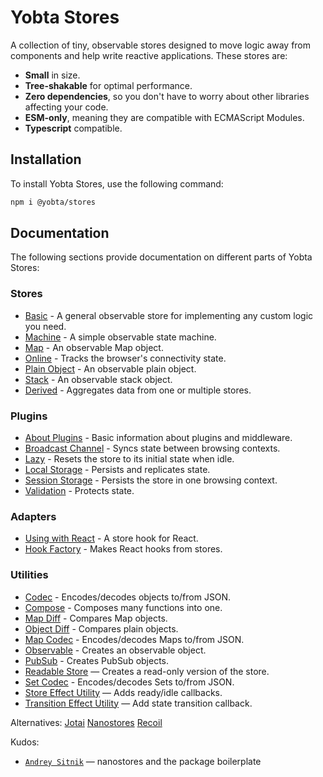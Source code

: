 # Yobta Stores

A collection of tiny, observable stores designed to move logic away from components and help write reactive applications. These stores are:

- **Small** in size.
- **Tree-shakable** for optimal performance.
- **Zero dependencies**, so you don't have to worry about other libraries affecting your code.
- **ESM-only**, meaning they are compatible with ECMAScript Modules.
- **Typescript** compatible.

## Installation

To install Yobta Stores, use the following command:

```bash
npm i @yobta/stores
```

## Documentation

The following sections provide documentation on different parts of Yobta Stores:

### Stores

- [Basic](src/stores/createStore/index.md) - A general observable store for implementing any custom logic you need.
- [Machine](src/stores/createMachineStore/index.md) - A simple observable state machine.
- [Map](src/stores/createMapStore/index.md) - An observable Map object.
- [Online](src/stores/createConnectivityStore/index.md) - Tracks the browser's connectivity state.
- [Plain Object](src/stores/createPlainObjectStore/index.md) - An observable plain object.
- [Stack](src/stores/createStackStore/index.md) - An observable stack object.
- [Derived](src/stores/createDerivedStore/index.md) - Aggregates data from one or multiple stores.

### Plugins

- [About Plugins](src/plugins/index.md) - Basic information about plugins and middleware.
- [Broadcast Channel](src/plugins/broadcastChannelPlugin/index.md) - Syncs state between browsing contexts.
- [Lazy](src/plugins/lazyPlugin/index.md) - Resets the store to its initial state when idle.
- [Local Storage](src/plugins/localStoragePlugin/index.md) - Persists and replicates state.
- [Session Storage](src/plugins/sessionStoragePlugin/index.md) - Persists the store in one browsing context.
- [Validation](src/plugins/validationPlugin/index.md) - Protects state.

### Adapters

- [Using with React](src/adapters/react/useStore/index.md) - A store hook for React.
- [Hook Factory](src/adapters/react/createHookFromStore/index.md) - Makes React hooks from stores.

### Utilities

- [Codec](src/util/jsonCodec/index.md) - Encodes/decodes objects to/from JSON.
- [Compose](src/util/compose/index.md) - Composes many functions into one.
- [Map Diff](src/util/diffMap/index.md) - Compares Map objects.
- [Object Diff](src/util/diffObject/index.md) - Compares plain objects.
- [Map Codec](src/util/mapCodec/index.md) - Encodes/decodes Maps to/from JSON.
- [Observable](src/util/observable/ind) - Creates an observable object.
- [PubSub](src/util/createPubSub/index.md) - Creates PubSub objects.
- [Readable Store](src/util/readable/index.md) — Creates a read-only version of the store.
- [Set Codec](src/util/setCodec/index.md) - Encodes/decodes Sets to/from JSON.
- [Store Effect Utility](src/util/storeEffect/index.md) — Adds ready/idle callbacks.
- [Transition Effect Utility](src/util/transitionEffect/index.md) — Add state transition callback.

Alternatives:
[Jotai](https://jotai.org/)
[Nanostores](https://github.com/nanostores/nanostores/)
[Recoil](https://recoiljs.org/)

Kudos:

- [`Andrey Sitnik`] — nanostores and the package boilerplate

[`andrey sitnik`]: https://sitnik.ru
